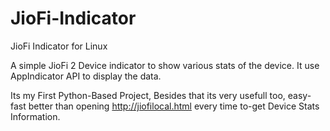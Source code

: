 # JioFi-Indicator
JioFi Indicator for Linux

A simple JioFi 2 Device indicator to show various stats of the device. It use AppIndicator API to display the data.

Its my First Python-Based Project, Besides that its very usefull too, easy-fast better than opening http://jiofilocal.html every time to-get Device Stats Information.
